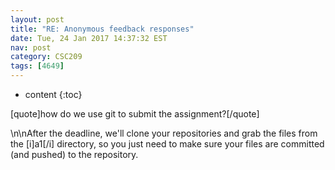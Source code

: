```yaml
---
layout: post
title: "RE: Anonymous feedback responses"
date: Tue, 24 Jan 2017 14:37:32 EST
nav: post
category: CSC209
tags: [4649]
---
```


* content
{:toc}

[quote]how do we use git to submit the assignment?[/quote]
<!-- more -->
<p>\n\nAfter the deadline, we'll clone your repositories and grab the files from the [i]a1[/i] directory, so you just need to make sure your files are committed (and pushed) to the repository.</p>
